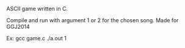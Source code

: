 ASCII game written in C.

Compile and run with argument 1 or 2 for the chosen song.
Made for GGJ2014

Ex:
	gcc game.c
	./a.out 1
